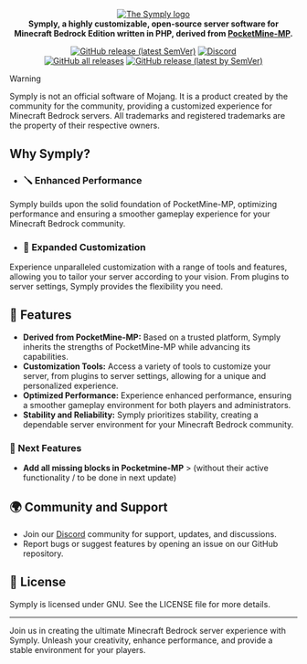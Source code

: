 <p align="center">
	<a href="https://pmmp.io">
			<img src="https://github.com/SymplyX/Symply/blob/stable/.github/readme/symply.png" alt="The Symply logo" title="Symply" loading="eager" />
	</a><br>
	<b>Symply, a highly customizable, open-source server software for Minecraft Bedrock Edition written in PHP, derived from <a href="https://github.com/pmmp/PocketMine-MP">PocketMine-MP</a>.</b>
</p>

<p align="center">
	<a href="https://github.com/SymplyX/Symply/releases/latest"><img alt="GitHub release (latest SemVer)" src="https://img.shields.io/github/v/release/SymplyX/Symply?label=release&sort=semver"></a>
	<a href="https://discord.gg/Jxjsra7nuu"><img src="https://img.shields.io/discord/1158781846948151327?label=discord&color=7289DA&logo=discord" alt="Discord" /></a>
	<br>
	<a href="https://github.com/SymplyX/Symply/releases"><img alt="GitHub all releases" src="https://img.shields.io/github/downloads/SymplyX/Symply/total?label=downloads%40total"></a>
	<a href="https://github.com/SymplyX/Symply/releases/latest"><img alt="GitHub release (latest by SemVer)" src="https://img.shields.io/github/downloads/SymplyX/Symply/latest/total?sort=semver"></a>
</p>

> [!WARNING]
> Symply is not an official software of Mojang. It is a product created by the community for the community, providing a customized experience for Minecraft Bedrock servers. All trademarks and registered trademarks are the property of their respective owners.

## Why Symply?
                 
- ### 🪛 Enhanced Performance
Symply builds upon the solid foundation of PocketMine-MP, optimizing performance and ensuring a smoother gameplay experience for your Minecraft Bedrock community.

- ### 🧹 Expanded Customization
Experience unparalleled customization with a range of tools and features, allowing you to tailor your server according to your vision. From plugins to server settings, Symply provides the flexibility you need.

## 🍪 Features

- **Derived from PocketMine-MP:** Based on a trusted platform, Symply inherits the strengths of PocketMine-MP while advancing its capabilities.
- **Customization Tools:** Access a variety of tools to customize your server, from plugins to server settings, allowing for a unique and personalized experience.
- **Optimized Performance:** Experience enhanced performance, ensuring a smoother gameplay environment for both players and administrators.
- **Stability and Reliability:** Symply prioritizes stability, creating a dependable server environment for your Minecraft Bedrock community.

### 👀 Next Features
- **Add all missing blocks in Pocketmine-MP** > (without their active functionality / to be done in next update)
                 
## 🌍 Community and Support

- Join our [Discord](https://discord.gg/Jxjsra7nuu) community for support, updates, and discussions.
- Report bugs or suggest features by opening an issue on our GitHub repository.
          
## 📜 License

Symply is licensed under GNU. See the LICENSE file for more details.

---

Join us in creating the ultimate Minecraft Bedrock server experience with Symply. Unleash your creativity, enhance performance, and provide a stable environment for your players.